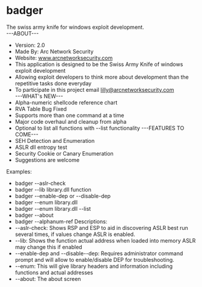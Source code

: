 # badger
The swiss army knife for windows exploit development.<br/>
---ABOUT---
- Version: 2.0
- Made By: Arc Network Security
- Website: www.arcnetworksecurity.com
- This application is designed to be the Swiss Army Knife of windows exploit development
- Allowing exploit developers to think more about development than the repetitive tasks done everyday
- To participate in this project email lilly@arcnetworksecurity.com <br/>
---WHAT's NEW---<br/>
- Alpha-numeric shellcode reference chart
- RVA Table Bug Fixed
- Supports more than one command at a time
- Major code overhaul and cleanup from alpha
- Optional to list all functions with --list functionality
---FEATURES TO COME---
- SEH Detection and Enumeration
- ASLR dll entropy test
- Security Cookie or Canary Enumeration
- Suggestions are welcome

Examples:
- badger --aslr-check
- badger --lib library.dll function
- badger --enable-dep or --disable-dep
- badger --enum library.dll
- badger --enum library.dll --list
- badger --about
- badger --alphanum-ref
Descriptions:
- --aslr-check: Shows RSP and ESP to aid in discovering ASLR best run several times, if values change ASLR is enabled.
- --lib: Shows the function actual address when loaded into memory ASLR may change this if enabled
- --enable-dep and --disable--dep: Requires administrator command prompt and will allow to enable/disable DEP for troubleshooting.
- --enum: This will give library headers and information including functions and actual addresses
- --about: The about screen
